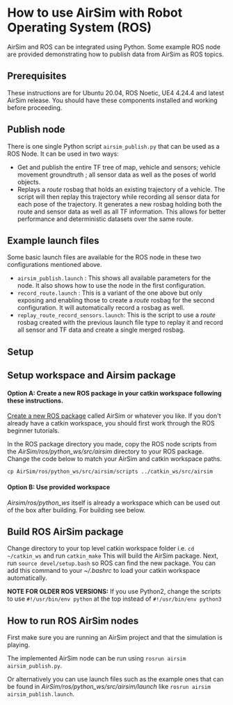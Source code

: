 # How to use AirSim with Robot Operating System (ROS)

AirSim and ROS can be integrated using Python. Some example ROS node are provided demonstrating how to publish data from AirSim as ROS topics.

## Prerequisites

These instructions are for Ubuntu 20.04, ROS Noetic, UE4 4.24.4 and latest AirSim release.
You should have these components installed and working before proceeding.

## Publish node
There is one single Python script `airsim_publish.py` that can be used as a ROS Node. It can be used in two ways:
* Get and publish the entire TF tree of map, vehicle and sensors; vehicle movement groundtruth ; all sensor data as well as the poses of world objects. 
* Replays a _route_ rosbag that holds an existing trajectory of a vehicle. The script will then replay this trajectory while recording all sensor data for each pose of the trajectory.  It generates a new rosbag holding both the route and sensor data as well as all TF information. This allows for better performance and deterministic datasets over the same route.

## Example launch files
Some basic launch files are available for the ROS node in these two configurations mentioned above.
* `airsim_publish.launch` : This shows all available parameters for the node. It also shows how to use the node in the first configuration.
* `record_route.launch` : This is a variant of the one above but only exposing and enabling those to create a _route_ rosbag for the second configuration. It will automatically record a rosbag as well.
* `replay_route_record_sensors.launch`: This is the script to use a _route_ rosbag created with the previous launch file type to replay it and record all sensor and TF data and create a single merged rosbag.

## Setup

## Setup workspace and Airsim package

#### Option A: Create a new ROS package in your catkin workspace following these instructions.  

[Create a new ROS package](http://wiki.ros.org/ROS/Tutorials/CreatingPackage) called AirSim or whatever you like.
If you don't already have a catkin workspace, you should first work through the ROS beginner tutorials.

In the ROS package directory you made, copy the ROS node scripts from the _AirSim/ros/python_ws/src/airsim_ directory to your ROS package. Change the code below to match your AirSim and catkin workspace paths.

```
cp AirSim/ros/python_ws/src/airsim/scripts ../catkin_ws/src/airsim
```

#### Option B: Use provided workspace
_Airsim/ros/python_ws_ itself is already a workspace which can be used out of the box after building. For building see below.

## Build ROS AirSim package

Change directory to your top level catkin workspace folder i.e. ```cd ~/catkin_ws```  and run ```catkin_make```
This will build the AirSim package.  Next, run ```source devel/setup.bash``` so ROS can find the new package.
You can add this command to your _~/.bashrc_ to load your catkin workspace automatically.

**NOTE FOR OLDER ROS VERSIONS:** If you use Python2, change the scripts to use ```#!/usr/bin/env python``` at the top instead of ```#!/usr/bin/env python3```

## How to run ROS AirSim nodes

First make sure you are running an AirSim project and that the simulation is playing.

The implemented AirSim node can be run using ```rosrun airsim airsim_publish.py```.

Or alternatively you can use launch files such as the example ones that can be found in _AirSim/ros/python_ws/src/airsim/launch_ like ```rosrun airsim airsim_publish.launch```.